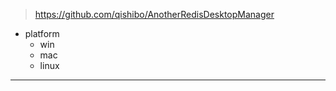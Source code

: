 > https://github.com/qishibo/AnotherRedisDesktopManager

- platform
    - win
    - mac
    - linux

---
